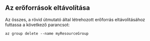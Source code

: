 ## <a name="clean-up-resources"></a>Az erőforrások eltávolítása

Az összes, a rövid útmutató által létrehozott erőforrás eltávolításához futtassa a következő parancsot:

```azurecli
az group delete --name myResourceGroup
```